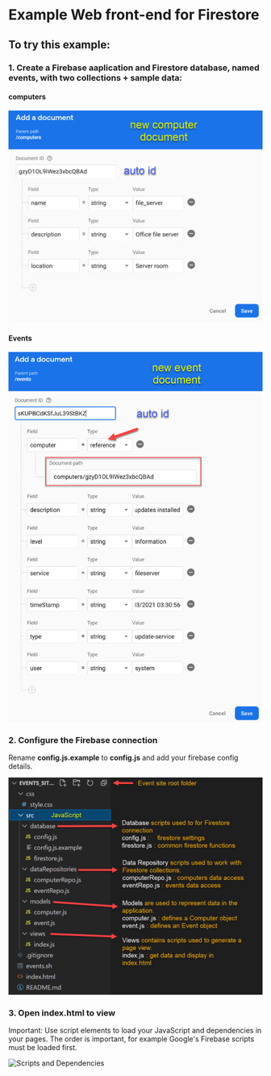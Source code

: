 # Example Web front-end for Firestore

## To try this example:

### 1. Create a Firebase aaplication and Firestore database, named events, with two collections + sample data:


#### computers
![The computers collection](https://github.com/elee-tudublin/firestore-computers-events-example/blob/main/images/computers-collection.png)


#### Events
![The events collection](https://github.com/elee-tudublin/firestore-computers-events-example/blob/main/images/events-collection.png)


### 2. Configure the Firebase connection

Rename **config.js.example** to **config.js** and add your firebase config details.

![Site Structure](https://github.com/elee-tudublin/firestore-computers-events-example/blob/main/images/structure.png)

### 3. Open index.html to view
Important: Use script elements to load your JavaScript and dependencies in your pages.
The order is important, for example Google's Firebase scripts must be loaded first. 

![Scripts and Dependencies](https://github.com/elee-tudublin/firestore-computers-events-example/blob/main/images/index-dependencies.png)